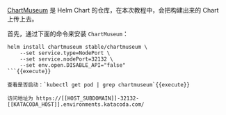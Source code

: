 [ChartMuseum](https://github.com/helm/chartmuseum) 是 Helm Chart 的仓库，在本次教程中，会把构建出来的 Chart 上传上去。

首先，通过下面的命令来安装 `ChartMuseum`：

```
helm install chartmuseum stable/chartmuseum \
    --set service.type=NodePort \
    --set service.nodePort=32132 \
    --set env.open.DISABLE_API="false"
```{{execute}}

查看是否启动：`kubectl get pod | grep chartmuseum`{{execute}}

访问地址为 https://[[HOST_SUBDOMAIN]]-32132-[[KATACODA_HOST]].environments.katacoda.com/
